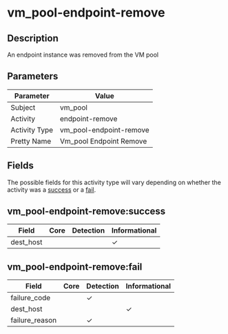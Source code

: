 vm_pool-endpoint-remove
=======================

Description
-----------
An endpoint instance was removed from the VM pool

Parameters
----------
| Parameter     | Value                   |
| ------------- | ----------------------- |
| Subject       | vm_pool                 |
| Activity      | endpoint-remove         |
| Activity Type | vm_pool-endpoint-remove |
| Pretty Name   | Vm_pool Endpoint Remove |


Fields
------

The possible fields for this activity type will vary depending on whether the activity was a [success](#vm_pool-endpoint-removesuccess) or a [fail](#vm_pool-endpoint-removefail).


vm_pool-endpoint-remove:success
-------------------------------

| Field     | Core | Detection | Informational |
| --------- | ---- | --------- | ------------- |
| dest_host |      |           | &#10003;      |

vm_pool-endpoint-remove:fail
----------------------------

| Field          | Core | Detection | Informational |
| -------------- | ---- | --------- | ------------- |
| failure_code   |      | &#10003;  |               |
| dest_host      |      |           | &#10003;      |
| failure_reason |      | &#10003;  |               |